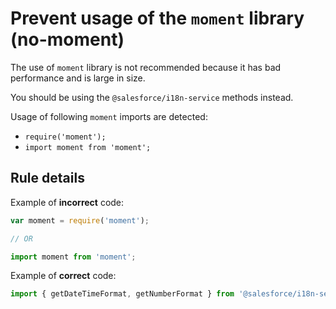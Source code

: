 # Prevent usage of the `moment` library (no-moment)

The use of `moment` library is not recommended because it has bad performance and is large in size.

You should be using the `@salesforce/i18n-service` methods instead.

Usage of following `moment` imports are detected:

-   `require('moment');`
-   `import moment from 'moment';`

## Rule details

Example of **incorrect** code:

```js
var moment = require('moment');

// OR

import moment from 'moment';
```

Example of **correct** code:

```js
import { getDateTimeFormat, getNumberFormat } from '@salesforce/i18n-service';
```
